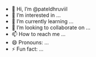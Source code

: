 - 👋 Hi, I’m @pateldhruviil
- 👀 I’m interested in ...
- 🌱 I’m currently learning ...
- 💞️ I’m looking to collaborate on ...
- 📫 How to reach me ...
- 😄 Pronouns: ...
- ⚡ Fun fact: ...

<!---
pateldhruviil/pateldhruviil is a ✨ special ✨ repository because its `README.md` (this file) appears on your GitHub profile.
You can click the Preview link to take a look at your changes.
--->
